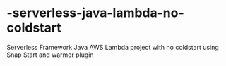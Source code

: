 # -serverless-java-lambda-no-coldstart
Serverless Framework Java AWS Lambda project with no coldstart using Snap Start and warmer plugin
